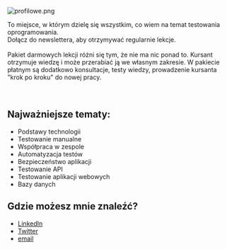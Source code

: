 ![profilowe.png](https://dsc.cloud/da9e07/profilowe.png)
<br>
<div class="main-paragraph">To miejsce, w którym dzielę się wszystkim, co wiem na temat testowania oprogramowania.</div>
<div class="main-paragraph">Dołącz do newslettera, aby otrzymywać regularnie lekcje.</div>
<br>
<div class="main-paragraph">Pakiet darmowych lekcji różni się tym, że nie ma nic ponad to. Kursant otrzymuje wiedzę i może przerabiać ją we własnym zakresie. W pakiecie płatnym są dodatkowo konsultacje, testy wiedzy, prowadzenie kursanta "krok po kroku" do nowej pracy.</div>

<br>
<br>

<div class="ml-embedded" data-form="RwP5Ii"></div>

## Najważniejsze tematy:

- Podstawy technologii
- Testowanie manualne
- Współpraca w zespole
- Automatyzacja testów
- Bezpieczeństwo aplikacji
- Testowanie API
- Testowanie aplikacji webowych
- Bazy danych

## Gdzie możesz mnie znaleźć?

- [LinkedIn](https://www.linkedin.com/in/adrian-maryniewski-8a9055121/)
- [Twitter](https://twitter.com/amaryniewski)
- [email](mailto:adrian@maryniewski.pl)